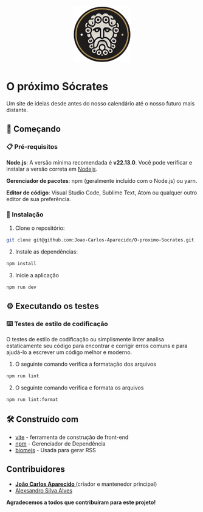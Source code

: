 <h1 align="center">
    <a href="" target="_blank"> 
        <img alt="O próximo Sócrates" title="#O próximo Sócrates" src="./doc/assets/logo.png" width="150px" />
    </a>
</h1>

# O próximo Sócrates

Um site de ideias desde antes do nosso calendário até o nosso futuro mais distante.

## 🚀 Começando

### 📋 Pré-requisitos

**Node.js**: A versão mínima recomendada é **v22.13.0**. Você pode verificar e instalar a versão correta em [Nodejs](https://nodejs.org/pt).

**Gerenciador de pacotes**: npm (geralmente incluído com o Node.js) ou yarn.

**Editor de código**: Visual Studio Code, Sublime Text, Atom ou qualquer outro editor de sua preferência.

### 🔧 Instalação

1. Clone o repositório:

```bash
git clone git@github.com:Joao-Carlos-Aparecido/O-proximo-Socrates.git
```

2. Instale as dependências:

```bash
npm install
```

3. Inicie a aplicação

```bash
npm run dev
```

## ⚙️ Executando os testes

### ⌨️ Testes de estilo de codificação

O testes de estilo de codificação ou simplismente linter analisa estaticamente seu código para encontrar e corrigir erros comuns e para ajudá-lo a escrever um código melhor e moderno.

1. O seguinte comando verifica a formatação dos arquivos

```bash
npm run lint
```

2. O seguinte comando verifica e formata os arquivos

```bash
npm run lint:format
```

## 🛠️ Construído com

- [vite](https://vite.dev/) - ferramenta de construção de front-end
- [npm](https://www.npmjs.com/) - Gerenciador de Dependência
- [biomejs](https://biomejs.dev/pt-br/) - Usada para gerar RSS

## Contribuidores

- **[João Carlos Aparecido
  ](https://github.com/Joao-Carlos-Aparecido)** (criador e mantenedor principal)
- [Alexsandro Silva Alves](https://github.com/AlexsandroSA)

**Agradecemos a todos que contribuíram para este projeto!**
